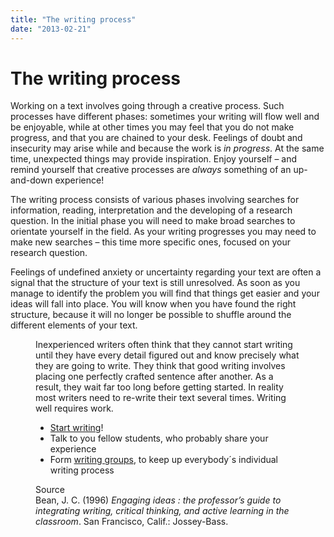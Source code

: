 ```yaml
---
title: "The writing process"
date: "2013-02-21"
---
```


# The writing process

Working on a text involves going through a creative process. Such processes have different phases: sometimes your writing will flow well and be enjoyable, while at other times you may feel that you do not make progress, and that you are chained to your desk. Feelings of doubt and insecurity may arise while and because the work is _in progress_. At the same time, unexpected things may provide inspiration. Enjoy yourself – and remind yourself that creative processes are _always_ something of an up-and-down experience!

The writing process consists of various phases involving searches for information, reading, interpretation and the developing of a research question. In the initial phase you will need to make broad searches to orientate yourself in the field. As your writing progresses you may need to make new searches – this time more specific ones, focused on your research question.

Feelings of undefined anxiety or uncertainty regarding your text are often a signal that the structure of your text is still unresolved. As soon as you manage to identify the problem you will find that things get easier and your ideas will fall into place. You will know when you have found the right structure, because it will no longer be possible to shuffle around the different elements of your text.

<Figure
  src="/images/writingprocess-300x240.jpg"
  caption="Discuss your task with fellow students. Photo, UiB."
  type="right"
/>

Inexperienced writers often think that they cannot start writing until they have every detail figured out and know precisely what they are going to write. They think that good writing involves placing one perfectly crafted sentence after another. As a result, they wait far too long before getting started. In reality most writers need to re-write their text several times. Writing well requires work.

- [Start writing](/en/writing/the-writing-process/start-writing/ "Start writing")!
- Talk to you fellow students, who probably share your experience
- Form [writing groups](/en/writing/the-writing-process/writing-groups/ "Writing groups"), to keep up everybody´s individual writing process

Source  
Bean, J. C. (1996) _Engaging ideas : the professor’s guide to integrating writing, critical thinking, and active learning in the classroom_. San Francisco, Calif.: Jossey-Bass.
